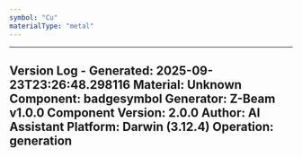 ```yaml
---
symbol: "Cu"
materialType: "metal"
---
```


---
Version Log - Generated: 2025-09-23T23:26:48.298116
Material: Unknown
Component: badgesymbol
Generator: Z-Beam v1.0.0
Component Version: 2.0.0
Author: AI Assistant
Platform: Darwin (3.12.4)
Operation: generation
---